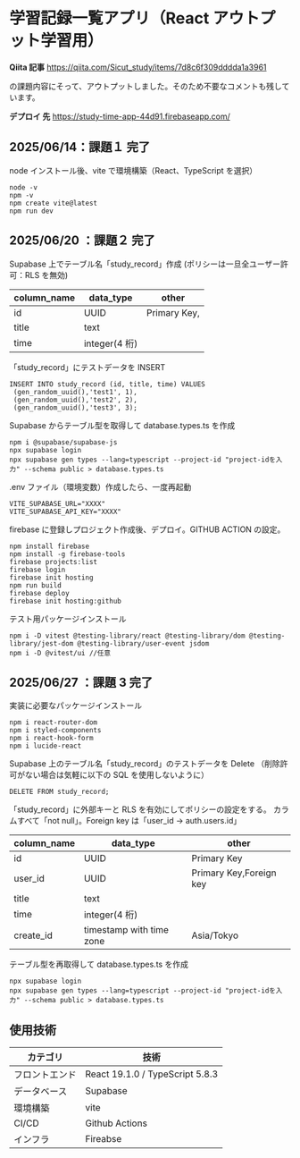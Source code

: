 # 学習記録一覧アプリ（React アウトプット学習用）

**Qiita 記事**
https://qiita.com/Sicut_study/items/7d8c6f309dddda1a3961

の課題内容にそって、アウトプットしました。そのため不要なコメントも残しています。

**デプロイ 先**
https://study-time-app-44d91.firebaseapp.com/

## 2025/06/14：課題１ 完了

node インストール後、vite で環境構築（React、TypeScript を選択）

```
node -v
npm -v
npm create vite@latest
npm run dev
```

## 2025/06/20 ：課題２ 完了

Supabase 上でテーブル名「study_record」作成
(ポリシーは一旦全ユーザー許可：RLS を無効)

| column_name | data_type     | other        |
| ----------- | ------------- | ------------ |
| id          | UUID          | Primary Key, |
| title       | text          |              |
| time        | integer(4 桁) |              |

「study_record」にテストデータを INSERT

```
INSERT INTO study_record (id, title, time) VALUES
 (gen_random_uuid(),'test1', 1),
 (gen_random_uuid(),'test2', 2),
 (gen_random_uuid(),'test3', 3);
```

Supabase からテーブル型を取得して database.types.ts を作成

```
npm i @supabase/supabase-js
npx supabase login
npx supabase gen types --lang=typescript --project-id "project-idを入力" --schema public > database.types.ts
```

.env ファイル（環境変数）作成したら、一度再起動

```
VITE_SUPABASE_URL="XXXX"
VITE_SUPABASE_API_KEY="XXXX"
```

firebase に登録しプロジェクト作成後、デプロイ。GITHUB ACTION の設定。

```
npm install firebase
npm install -g firebase-tools
firebase projects:list
firebase login
firebase init hosting
npm run build
firebase deploy
firebase init hosting:github
```

テスト用パッケージインストール

```
npm i -D vitest @testing-library/react @testing-library/dom @testing-library/jest-dom @testing-library/user-event jsdom
npm i -D @vitest/ui //任意
```

## 2025/06/27 ：課題 3 完了

実装に必要なパッケージインストール

```
npm i react-router-dom
npm i styled-components
npm i react-hook-form
npm i lucide-react
```

Supabase 上のテーブル名「study_record」のテストデータを Delete
（削除許可がない場合は気軽に以下の SQL を使用しないように）

```
DELETE FROM study_record;
```

「study_record」に外部キーと RLS を有効にしてポリシーの設定をする。
カラムすべて「not null」。Foreign key は「user_id → auth.users.id」

| column_name | data_type                | other                   |
| ----------- | ------------------------ | ----------------------- |
| id          | UUID                     | Primary Key             |
| user_id     | UUID                     | Primary Key,Foreign key |
| title       | text                     |                         |
| time        | integer(4 桁)            |                         |
| create_id   | timestamp with time zone | Asia/Tokyo              |

テーブル型を再取得して database.types.ts を作成

```
npx supabase login
npx supabase gen types --lang=typescript --project-id "project-idを入力" --schema public > database.types.ts
```

## 使用技術

| カテゴリ       | 技術                            |
| -------------- | ------------------------------- |
| フロントエンド | React 19.1.0 / TypeScript 5.8.3 |
| データベース   | Supabase                        |
| 環境構築       | vite                            |
| CI/CD          | Github Actions                  |
| インフラ       | Fireabse                        |
